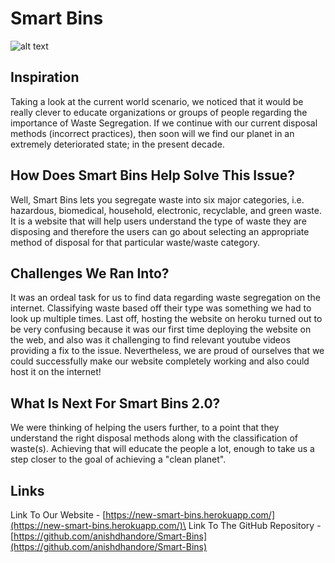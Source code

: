 # Smart Bins
![alt text](https://github.com/anishdhandore/Smart-Bins/blob/main/github.png?raw=true)

## Inspiration
Taking a look at the current world scenario, we noticed that it would be really clever to educate organizations or groups of people regarding the importance of Waste Segregation. If we continue with our current disposal methods (incorrect practices), then soon will we find our planet in an extremely deteriorated state; in the present decade. 

## How Does Smart Bins Help Solve This Issue?
Well, Smart Bins lets you segregate waste into six major categories, i.e. hazardous, biomedical, household, electronic, recyclable, and green waste. It is a website that will help users understand the type of waste they are disposing and therefore the users can go about selecting an appropriate method of disposal for that particular waste/waste category. 

## Challenges We Ran Into?
It was an ordeal task for us to find data regarding waste segregation on the internet. Classifying waste based off their type was something we had to look up multiple times. Last off, hosting the website on heroku turned out to be very confusing because it was our first time deploying the website on the web, and also was it challenging to find relevant youtube videos providing a fix to the issue. Nevertheless, we are proud of ourselves that we could successfully make our website completely working and also could host it on the internet!

## What Is Next For Smart Bins 2.0?
We were thinking of helping the users further, to a point that they understand the right disposal methods along with the classification of waste(s). Achieving that will educate the people a lot, enough to take us a step closer to the goal of achieving a "clean planet".

## Links
Link To Our Website - [https://new-smart-bins.herokuapp.com/](https://new-smart-bins.herokuapp.com/)\
Link To The GitHub Repository - [https://github.com/anishdhandore/Smart-Bins](https://github.com/anishdhandore/Smart-Bins)